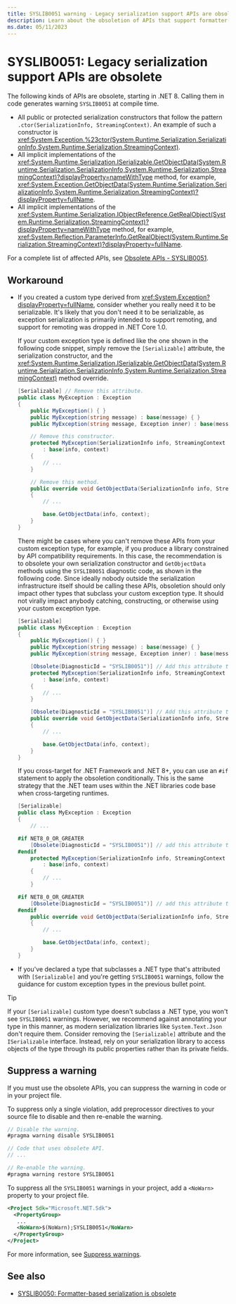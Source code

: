 ```yaml
---
title: SYSLIB0051 warning - Legacy serialization support APIs are obsolete
description: Learn about the obsoletion of APIs that support formatter-based serialization that generates compile-time warning SYSLIB0051.
ms.date: 05/11/2023
---
```

# SYSLIB0051: Legacy serialization support APIs are obsolete

The following kinds of APIs are obsolete, starting in .NET 8. Calling them in code generates warning `SYSLIB0051` at compile time.

- All public or protected serialization constructors that follow the pattern `.ctor(SerializationInfo, StreamingContext)`. An example of such a constructor is <xref:System.Exception.%23ctor(System.Runtime.Serialization.SerializationInfo,System.Runtime.Serialization.StreamingContext)>.
- All implicit implementations of the <xref:System.Runtime.Serialization.ISerializable.GetObjectData(System.Runtime.Serialization.SerializationInfo,System.Runtime.Serialization.StreamingContext)?displayProperty=nameWithType> method, for example, <xref:System.Exception.GetObjectData(System.Runtime.Serialization.SerializationInfo,System.Runtime.Serialization.StreamingContext)?displayProperty=fullName>.
- All implicit implementations of the <xref:System.Runtime.Serialization.IObjectReference.GetRealObject(System.Runtime.Serialization.StreamingContext)?displayProperty=nameWithType> method, for example, <xref:System.Reflection.ParameterInfo.GetRealObject(System.Runtime.Serialization.StreamingContext)?displayProperty=fullName>.

For a complete list of affected APIs, see [Obsolete APIs - SYSLIB0051](../../core/compatibility/core-libraries/8.0/obsolete-apis-with-custom-diagnostics.md#syslib0051).

## Workaround

- If you created a custom type derived from <xref:System.Exception?displayProperty=fullName>, consider whether you really need it to be serializable. It's likely that you don't need it to be serializable, as exception serialization is primarily intended to support remoting, and support for remoting was dropped in .NET Core 1.0.

  If your custom exception type is defined like the one shown in the following code snippet, simply remove the `[Serializable]` attribute, the serialization constructor, and the <xref:System.Runtime.Serialization.ISerializable.GetObjectData(System.Runtime.Serialization.SerializationInfo,System.Runtime.Serialization.StreamingContext)> method override.

  ```csharp
  [Serializable] // Remove this attribute.
  public class MyException : Exception
  {
      public MyException() { }
      public MyException(string message) : base(message) { }
      public MyException(string message, Exception inner) : base(message, inner) { }

      // Remove this constructor.
      protected MyException(SerializationInfo info, StreamingContext context)
          : base(info, context)
      {
          // ...
      }

      // Remove this method.
      public override void GetObjectData(SerializationInfo info, StreamingContext context)
      {
          // ...

          base.GetObjectData(info, context);
      }
  }
  ```

  There might be cases where you can't remove these APIs from your custom exception type, for example, if you produce a library constrained by API compatibility requirements. In this case, the recommendation is to obsolete your own serialization constructor and `GetObjectData` methods using the `SYSLIB0051` diagnostic code, as shown in the following code. Since ideally nobody outside the serialization infrastructure itself should be calling these APIs, obsoletion should only impact other types that subclass your custom exception type. It should not virally impact anybody catching, constructing, or otherwise using your custom exception type.

  ```csharp
  [Serializable]
  public class MyException : Exception
  {
      public MyException() { }
      public MyException(string message) : base(message) { }
      public MyException(string message, Exception inner) : base(message, inner) { }

      [Obsolete(DiagnosticId = "SYSLIB0051")] // Add this attribute to the serialization ctor.
      protected MyException(SerializationInfo info, StreamingContext context)
          : base(info, context)
      {
          // ...
      }

      [Obsolete(DiagnosticId = "SYSLIB0051")] // Add this attribute to GetObjectData.
      public override void GetObjectData(SerializationInfo info, StreamingContext context)
      {
          // ...

          base.GetObjectData(info, context);
      }
  }
  ```

  If you cross-target for .NET Framework and .NET 8+, you can use an `#if` statement to apply the obsoletion conditionally. This is the same strategy that the .NET team uses within the .NET libraries code base when cross-targeting runtimes.

  ```csharp
  [Serializable]
  public class MyException : Exception
  {
      // ...

  #if NET8_0_OR_GREATER
      [Obsolete(DiagnosticId = "SYSLIB0051")] // add this attribute to the serialization ctor
  #endif
      protected MyException(SerializationInfo info, StreamingContext context)
          : base(info, context)
      {
          // ...
      }

  #if NET8_0_OR_GREATER
      [Obsolete(DiagnosticId = "SYSLIB0051")] // add this attribute to GetObjectData
  #endif
      public override void GetObjectData(SerializationInfo info, StreamingContext context)
      {
          // ...

          base.GetObjectData(info, context);
      }
  }

- If you've declared a type that subclasses a .NET type that's attributed with `[Serializable]` and you're getting `SYSLIB0051` warnings, follow the guidance for custom exception types in the previous bullet point.

> [!TIP]
> If your `[Serializable]` custom type doesn't subclass a .NET type, you won't see `SYSLIB0051` warnings. However, we recommend against annotating your type in this manner, as modern serialization libraries like `System.Text.Json` don't require them. Consider removing the `[Serializable]` attribute and the `ISerializable` interface. Instead, rely on your serialization library to access objects of the type through its public properties rather than its private fields.

## Suppress a warning

If you must use the obsolete APIs, you can suppress the warning in code or in your project file.

To suppress only a single violation, add preprocessor directives to your source file to disable and then re-enable the warning.

```csharp
// Disable the warning.
#pragma warning disable SYSLIB0051

// Code that uses obsolete API.
// ...

// Re-enable the warning.
#pragma warning restore SYSLIB0051
```

To suppress all the `SYSLIB0051` warnings in your project, add a `<NoWarn>` property to your project file.

```xml
<Project Sdk="Microsoft.NET.Sdk">
  <PropertyGroup>
   ...
   <NoWarn>$(NoWarn);SYSLIB0051</NoWarn>
  </PropertyGroup>
</Project>
```

For more information, see [Suppress warnings](obsoletions-overview.md#suppress-warnings).

## See also

- [SYSLIB0050: Formatter-based serialization is obsolete](syslib0050.md)
